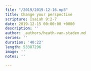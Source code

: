 ```yaml
---
file: "/2019/2019-12-16.mp3"
title: Change your perspective
scripture: Isaiah 9:2-7
date: 2019-12-15 00:00:00 +0000
description: ''
author: _authors/heath-van-staden.md
series: ''
duration: '40:22'
length: 53387296
image: ''
notes: ''

---
```

